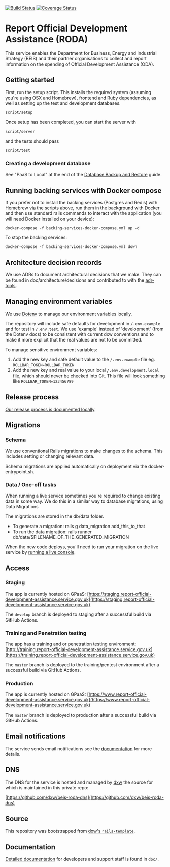 [![Build Status](https://github.com/UKGovernmentBEIS/beis-report-official-development-assistance/workflows/CI/badge.svg?branch=develop)](https://github.com/UKGovernmentBEIS/beis-report-official-development-assistance/actions?query=branch%3Adevelop)
[![Coverage Status](https://coveralls.io/repos/github/UKGovernmentBEIS/beis-report-official-development-assistance/badge.svg?branch=develop)](https://coveralls.io/github/UKGovernmentBEIS/beis-report-official-development-assistance?branch=develop)

# Report Official Development Assistance (RODA)

This service enables the Department for Business, Energy and Industrial Strategy (BEIS) and their partner organisations to collect and report information on the spending of Official Development Assistance (ODA).

## Getting started

First, run the setup script. This installs the required system (assuming you're using OSX and Homebrew), frontend and Ruby dependencies, as well as setting up the test and development databases.

```bash
script/setup
```

Once setup has been completed, you can start the server with

```bash
script/server
```

and the tests should pass

```bash
script/test
```

### Creating a development database

See "PaaS to Local" at the end of the [Database Backup and Restore](/doc/database-backup-and-restore.md) guide.

## Running backing services with Docker compose

If you prefer not to install the backing services (Postgres and Redis) with
Homebrew via the scripts above, run them in the background with Docker and
then use standard rails commands to interact with the application (you will need
Docker installed on your device):

```
docker-compose -f backing-services-docker-compose.yml up -d
```

To stop the backing services:

```
docker-compose -f backing-services-docker-compose.yml down
```

## Architecture decision records

We use ADRs to document architectural decisions that we make. They can be found in doc/architecture/decisions and contributed to with the [adr-tools](https://github.com/npryce/adr-tools).

## Managing environment variables

We use [Dotenv](https://github.com/bkeepers/dotenv) to manage our environment variables locally.

The repository will include safe defaults for development in `/.env.example` and for test in `/.env.test`. We use 'example' instead of 'development' (from the Dotenv docs) to be consistent with current dxw conventions and to make it more explicit that the real values are not to be committed.

To manage sensitive environment variables:

1. Add the new key and safe default value to the `/.env.example` file eg. `ROLLBAR_TOKEN=ROLLBAR_TOKEN`
2. Add the new key and real value to your local `/.env.development.local` file, which should never be checked into Git. This file will look something like `ROLLBAR_TOKEN=123456789`

## Release process

[Our release process is documented locally](/doc/deployment-process.md).

## Migrations

### Schema

We use conventional Rails migrations to make changes to the schema. This includes setting or changing relevant data.

Schema migrations are applied automatically on deployment via the docker-entrypoint.sh.

### Data / One-off tasks

When running a live service sometimes you're required to change existing data in some way. We do this in a similar way to database migrations, using Data Migrations

The migrations are stored in the db/data folder.

- To generate a migration: rails g data_migration add_this_to_that
- To run the data migration: rails runner db/data/$FILENAME_OF_THE_GENERATED_MIGRATION

When the new code deploys, you'll need to run your migration on the live service by [running a live console](https://github.com/UKGovernmentBEIS/beis-report-official-development-assistance/blob/develop/doc/console-access.md).

## Access

### Staging

The app is currently hosted on GPaaS: [https://staging.report-official-development-assistance.service.gov.uk](https://staging.report-official-development-assistance.service.gov.uk)

The `develop` branch is deployed to staging after a successful build via GitHub Actions.

### Training and Penetration testing

The app has a training and or penetration testing environment: [http://training.report-official-development-assistance.service.gov.uk](https://training.report-official-development-assistance.service.gov.uk)

The `master` branch is deployed to the training/pentest environment after a
successful build via GitHub Actions.

### Production

The app is currently hosted on GPaaS: [https://www.report-official-development-assistance.service.gov.uk](https://www.report-official-development-assistance.service.gov.uk)

The `master` branch is deployed to production after a successful build via GitHub Actions.

## Email notifications
The service sends email notifications see the
[documentation](/doc/email-notifications.md) for more
details.

## DNS

The DNS for the service is hosted and managed by [dxw](https://dxw.com) the
source for which is maintained in this private repo:

[https://github.com/dxw/beis-roda-dns](https://github.com/dxw/beis-roda-dns)

## Source

This repository was bootstrapped from [dxw's `rails-template`](https://github.com/dxw/rails-template).

## Documentation

[Detailed documentation](./doc/0_index_of_contents.md) for developers and support staff is found in `doc/`.
